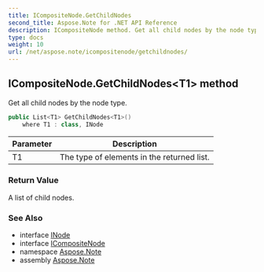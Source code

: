 ```yaml
---
title: ICompositeNode.GetChildNodes
second_title: Aspose.Note for .NET API Reference
description: ICompositeNode method. Get all child nodes by the node type
type: docs
weight: 10
url: /net/aspose.note/icompositenode/getchildnodes/
---
```

## ICompositeNode.GetChildNodes&lt;T1&gt; method

Get all child nodes by the node type.

```csharp
public List<T1> GetChildNodes<T1>()
    where T1 : class, INode
```

| Parameter | Description |
| --- | --- |
| T1 | The type of elements in the returned list. |

### Return Value

A list of child nodes.

### See Also

* interface [INode](../../inode/)
* interface [ICompositeNode](../)
* namespace [Aspose.Note](../../icompositenode/)
* assembly [Aspose.Note](../../../)


